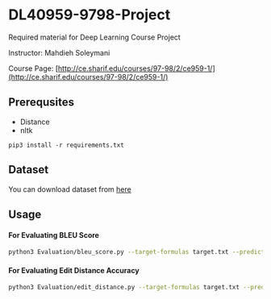 # DL40959-9798-Project
Required material for Deep Learning Course Project

Instructor: Mahdieh Soleymani

Course Page: [http://ce.sharif.edu/courses/97-98/2/ce959-1/](http://ce.sharif.edu/courses/97-98/2/ce959-1/)

## Prerequsites
* Distance
* nltk

```
pip3 install -r requirements.txt
```

## Dataset 
You can download dataset from [here](https://drive.google.com/drive/folders/1RC6IngMse8biU7OYLGEes7iueW5wW7U2?usp=sharing)



## Usage

#### For Evaluating BLEU Score
```bash
python3 Evaluation/bleu_score.py --target-formulas target.txt --predicted-formulas predicted.txt --ngram 5
```

#### For Evaluating Edit Distance Accuracy

```bash
python3 Evaluation/edit_distance.py --target-formulas target.txt --predicted-formulas predicted.txt
```
